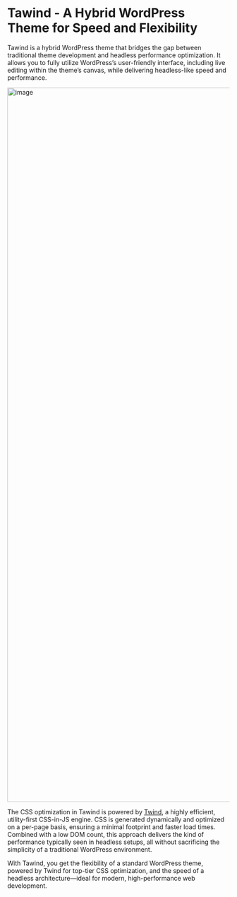 # Tawind - A Hybrid WordPress Theme for Speed and Flexibility

Tawind is a hybrid WordPress theme that bridges the gap between traditional theme development and headless performance optimization. It allows you to fully utilize WordPress’s user-friendly interface, including live editing within the theme’s canvas, while delivering headless-like speed and performance.

<img width="1617" alt="image" src="https://github.com/user-attachments/assets/7adca1d6-0858-4f18-bdf7-f6c5228e415b">

The CSS optimization in Tawind is powered by [Twind](https://twind.dev/), a highly efficient, utility-first CSS-in-JS engine. CSS is generated dynamically and optimized on a per-page basis, ensuring a minimal footprint and faster load times. Combined with a low DOM count, this approach delivers the kind of performance typically seen in headless setups, all without sacrificing the simplicity of a traditional WordPress environment.

With Tawind, you get the flexibility of a standard WordPress theme, powered by Twind for top-tier CSS optimization, and the speed of a headless architecture—ideal for modern, high-performance web development.
